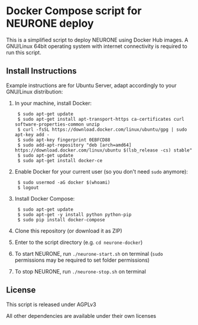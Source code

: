 # Docker Compose script for NEURONE deploy

This is a simplified script to deploy NEURONE using Docker Hub images. A GNU/Linux 64bit operating system with internet connectivity is required to run this script.

## Install Instructions

Example instructions are for Ubuntu Server, adapt accordingly to your GNU/Linux distribution:

1. In your machine, install Docker:

        $ sudo apt-get update
        $ sudo apt-get install apt-transport-https ca-certificates curl software-properties-common unzip
        $ curl -fsSL https://download.docker.com/linux/ubuntu/gpg | sudo apt-key add -
        $ sudo apt-key fingerprint 0EBFCD88
        $ sudo add-apt-repository "deb [arch=amd64] https://download.docker.com/linux/ubuntu $(lsb_release -cs) stable"
        $ sudo apt-get update
        $ sudo apt-get install docker-ce

2. Enable Docker for your current user (so you don't need `sudo` anymore):

        $ sudo usermod -aG docker $(whoami)
        $ logout

3. Install Docker Compose:

        $ sudo apt-get update
        $ sudo apt-get -y install python python-pip
        $ sudo pip install docker-compose

4. Clone this repository (or download it as ZIP)

5. Enter to the script directory (e.g. `cd neurone-docker`)

5. To start NEURONE, run `./neurone-start.sh` on terminal (`sudo` permissions may be required to set folder permissions)

6. To stop NEURONE, run `./neurone-stop.sh` on terminal

## License

This script is released under AGPLv3

All other dependencies are available under their own licenses